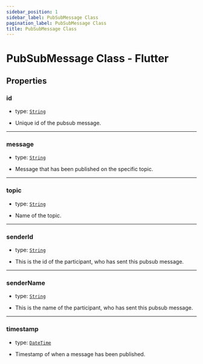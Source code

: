 ```yaml
---
sidebar_position: 1
sidebar_label: PubSubMessage Class
pagination_label: PubSubMessage Class
title: PubSubMessage Class
---
```


# PubSubMessage Class - Flutter

<div class="sdk-api-ref-only-h4">

## Properties

### id

- type: [`String`](https://api.dart.dev/stable/2.15.1/dart-core/String-class.html)

- Unique id of the pubsub message.

---

### message

- type: [`String`](https://api.dart.dev/stable/2.15.1/dart-core/String-class.html)

- Message that has been published on the specific topic.

---

### topic

- type: [`String`](https://api.dart.dev/stable/2.15.1/dart-core/String-class.html)

- Name of the topic.

---

### senderId

- type: [`String`](https://api.dart.dev/stable/2.15.1/dart-core/String-class.html)

- This is the id of the participant, who has sent this pubsub message.

---

### senderName

- type: [`String`](https://api.dart.dev/stable/2.15.1/dart-core/String-class.html)

- This is the name of the participant, who has sent this pubsub message.

---

### timestamp

- type: [`DateTime`](https://api.dart.dev/stable/2.15.1/dart-core/DateTime-class.html)

- Timestamp of when a message has been published.

</div>
